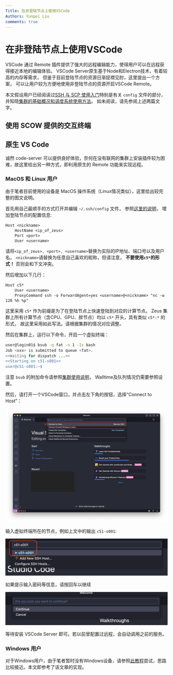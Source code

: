 ```yaml
---
Title: 在非登陆节点上使用VSCode
Authors: Yunpei Liu
comments: true
---
```


# 在非登陆节点上使用VSCode

VSCode 通过 Remote 插件提供了强大的远程编辑能力，使得用户可以在远程获得接近本地的编辑体验。
VSCode Server原生基于Node和Electron技术，有着较高的内存等需求，
但鉴于目前登陆节点的资源日渐捉襟见肘，这里提出一个方案，
可以让用户较为方便地使用非登陆节点的资源开启VSCode Remote。

本文假设用户已经阅读过[SSH 与 SCP 使用入门](ssh_note.md)特别是有关 `config` 文件的部分，
并知晓[集群的基础概况和调度系统使用方法](cluster_usage.md)。
如未阅读，请先参阅上述两篇文字。

## 使用 SCOW 提供的交互终端

## 原生 VS Code

诚然 code-server 可以提供良好体验，奈何在没有联网的集群上安装插件较为困难，故这里给出另一种方式，即利用原生的 Remote 功能来实现远程。

### MacOS 和 Linux 用户

由于笔者目前使用的设备是 MacOS 操作系统（Linux情况类似），这里给出较完整的图文说明。

首先用自己最顺手的方式打开并编辑 `~/.ssh/config` 文件，
参照[这里的说明](./ssh_note.md#可选通过配置-config-优雅地的使用-ssh)，
增加登陆节点的配置信息:

``` title=".ssh/config"
Host <nickname>
    HostName <ip_of_zeus>
    Port <port>
    User <username>
```

请将`<ip_of_zeus>, <port>, <username>`替换为实际的IP地址、端口号以及用户名。
`<nickname>`请替换为任意自己喜欢的昵称，但请注意，
**不要使用`c5*`的形式！** 否则会和下文冲突。

然后增加以下几行：

``` title=".ssh/config"
Host c5*
    User <username>
    ProxyCommand ssh -o ForwardAgent=yes <username>@<nickname> "nc -w 120 %h %p"
```

这里采用 `c5*` 作为前缀是为了在登陆节点上快速登陆到对应的计算节点。
Zeus 集群上所有计算节点（含CPU、GPU、胖节点）均以 `c5*` 开头，具有类似 `c5*-*` 的形式，
故这里采用如此写法。请根据集群的情况对应调整。

然后在集群上，运行以下命令，开启一个虚拟终端：

```bash
user@login01$ bsub -q fat -n 1 -Is bash
Job <xxx> is submitted to queue <fat>.
<<Waiting for dispatch ...>>
<<Starting on c51-s001>>
user@c51-s001:~$ 
```

注意 `bsub` 的附加命令请参照[集群使用说明](cluster_usage.md)，
Walltime及队列情况仍需要参照设置。

然后，请打开一个VSCode窗口，并点击左下角的按钮，选择“Connect to Host”：

![](../../images/7a8a0325bcd20016c2bdae05e83e34b0_MD5.png)

输入虚拟终端所在的节点，例如上文中的输出 `c51-s001`:

![](../../images/800516b938f641c077b81daa36d52e52_MD5.png)

如果提示输入密码等信息，请按回车以继续

![](../../images/09d0dac866dad2550bd20f5149813514_MD5.png)

等待安装 VSCode Server 即可。若以前曾配置过远程，会自动调用之前的服务。

### Windows 用户

对于Windows用户，由于笔者暂时没有Windows设备，请参照[此教程](https://hpc.nih.gov/apps/vscode.html)尝试，思路比较接近。本文即参考了该文章的实现。
